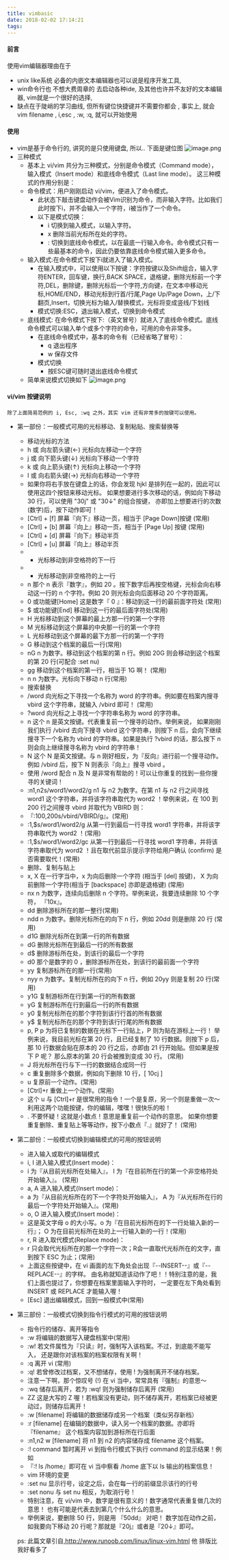 ```yaml
---
title: vimbasic
date: 2018-02-02 17:14:21
tags:
---
```

#### 前言
使用vim编辑器理由在于
   * unix like系统 必备的内嵌文本编辑器也可以说是程序开发工具, 
   * win命令行也 不想大费周章的 去启动各种ide, 及其他也许并不友好的文本编辑器, vim就是一个很好的选择, 
* 缺点在于陡峭的学习曲线, 但所有键位快捷键并不需要你都会 , 事实上, 就会vim filename , i,esc , :w, :q, 就可以开始使用

#### 使用
  * vim是基于命令行的, 讲究的是只使用键盘, 所以.. 下面是键位图
![image.png](http://upload-images.jianshu.io/upload_images/4832809-28a0f530c7b9e51a.png?imageMogr2/auto-orient/strip%7CimageView2/2/w/1240)
  * 三种模式
    * 基本上 vi/vim 共分为三种模式，分别是命令模式（Command mode），输入模式（Insert mode）和底线命令模式（Last line mode）。 这三种模式的作用分别是：
    * 命令模式：用户刚刚启动 vi/vim，便进入了命令模式。
      - 此状态下敲击键盘动作会被Vim识别为命令，而非输入字符。比如我们此时按下i，并不会输入一个字符，i被当作了一个命令。
      - 以下是模式切换：
        - i 切换到输入模式，以输入字符。
        - x 删除当前光标所在处的字符。
        - : 切换到底线命令模式，以在最底一行输入命令。命令模式只有一些最基本的命令，因此仍要依靠底线命令模式输入更多命令。
    * 输入模式:在命令模式下按下i就进入了输入模式。
      - 在输入模式中，可以使用以下按键：字符按键以及Shift组合，输入字符ENTER，回车键，换行,BACK SPACE，退格键，删除光标前一个字符,DEL，删除键，删除光标后一个字符,方向键，在文本中移动光标,HOME/END，移动光标到行首/行尾,Page Up/Page Down，上/下翻页,Insert，切换光标为输入/替换模式，光标将变成竖线/下划线
      - 模式切换:ESC，退出输入模式，切换到命令模式
    * 底线模式: 在命令模式下按下:（英文冒号）就进入了底线命令模式。底线命令模式可以输入单个或多个字符的命令，可用的命令非常多。
      - 在底线命令模式中，基本的命令有（已经省略了冒号）：
        - q 退出程序
        * w 保存文件
      * 模式切换
        * 按ESC键可随时退出底线命令模式
    * 简单来说模式切换如下
        ![image.png](http://upload-images.jianshu.io/upload_images/4832809-033d25e2d41660a1.png?imageMogr2/auto-orient/strip%7CimageView2/2/w/1240)


#### vi/vim 按键说明
    除了上面简易范例的 i, Esc, :wq 之外，其实 vim 还有非常多的按键可以使用。

* 第一部份：一般模式可用的光标移动、复制粘贴、搜索替换等
  *  移动光标的方法
    *  h 或 向左箭头键(←)	光标向左移动一个字符
    *  j 或 向下箭头键(↓)	光标向下移动一个字符
    *  k 或 向上箭头键(↑)	光标向上移动一个字符
    *  l 或 向右箭头键(→)	光标向右移动一个字符
    *  如果你将右手放在键盘上的话，你会发现 hjkl 是排列在一起的，因此可以使用这四个按钮来移动光标。 如果想要进行多次移动的话，例如向下移动 30 行，可以使用 "30j" 或 "30↓" 的组合按键， 亦即加上想要进行的次数(数字)后，按下动作即可！
    *  [Ctrl] + [f]	屏幕『向下』移动一页，相当于 [Page Down]按键 (常用)
    *  [Ctrl] + [b]	屏幕『向上』移动一页，相当于 [Page Up] 按键 (常用)
    *  [Ctrl] + [d]	屏幕『向下』移动半页
    *  [Ctrl] + [u]	屏幕『向上』移动半页
    *  +	光标移动到非空格符的下一行
    *  -	光标移动到非空格符的上一行
    *  n<space>	那个 n 表示『数字』，例如 20 。按下数字后再按空格键，光标会向右移动这一行的 n 个字符。例如 20<space> 则光标会向后面移动 20 个字符距离。
    *  0 或功能键[Home]	这是数字『 0 』：移动到这一行的最前面字符处 (常用)
    *  $ 或功能键[End]	移动到这一行的最后面字符处(常用)
    *  H	光标移动到这个屏幕的最上方那一行的第一个字符
    *  M	光标移动到这个屏幕的中央那一行的第一个字符
    *  L	光标移动到这个屏幕的最下方那一行的第一个字符
    *  G	移动到这个档案的最后一行(常用)
    *  nG	n 为数字。移动到这个档案的第 n 行。例如 20G 则会移动到这个档案的第 20 行(可配合 :set nu)
    *  gg	移动到这个档案的第一行，相当于 1G 啊！ (常用)
    *  n<Enter>	n 为数字。光标向下移动 n 行(常用)
  *  搜索替换
    *  /word	向光标之下寻找一个名称为 word 的字符串。例如要在档案内搜寻 vbird 这个字符串，就输入 /vbird 即可！ (常用)
    *  ?word	向光标之上寻找一个字符串名称为 word 的字符串。
    *  n	这个 n 是英文按键。代表重复前一个搜寻的动作。举例来说， 如果刚刚我们执行 /vbird 去向下搜寻 vbird 这个字符串，则按下 n 后，会向下继续搜寻下一个名称为 vbird 的字符串。如果是执行 ?vbird 的话，那么按下 n 则会向上继续搜寻名称为 vbird 的字符串！
    *  N	这个 N 是英文按键。与 n 刚好相反，为『反向』进行前一个搜寻动作。 例如 /vbird 后，按下 N 则表示『向上』搜寻 vbird 。
    *  使用 /word 配合 n 及 N 是非常有帮助的！可以让你重复的找到一些你搜寻的关键词！
    *   :n1,n2s/word1/word2/g	n1 与 n2 为数字。在第 n1 与 n2 行之间寻找 word1 这个字符串，并将该字符串取代为 word2 ！举例来说，在 100 到 200 行之间搜寻 vbird 并取代为 VBIRD 则：
    *   『:100,200s/vbird/VBIRD/g』。(常用)
    *   :1,$s/word1/word2/g	从第一行到最后一行寻找 word1 字符串，并将该字符串取代为 word2 ！(常用)
    *   :1,$s/word1/word2/gc	从第一行到最后一行寻找 word1 字符串，并将该字符串取代为 word2 ！且在取代前显示提示字符给用户确认 (confirm) 是否需要取代！(常用)
  *   删除、复制与贴上
    *   x, X	在一行字当中，x 为向后删除一个字符 (相当于 [del] 按键)， X 为向前删除一个字符(相当于 [backspace] 亦即是退格键) (常用)
    *   nx	n 为数字，连续向后删除 n 个字符。举例来说，我要连续删除 10 个字符， 『10x』。
    *   dd	删除游标所在的那一整行(常用)
    *   ndd	n 为数字。删除光标所在的向下 n 行，例如 20dd 则是删除 20 行 (常用)
    *   d1G	删除光标所在到第一行的所有数据
    *   dG	删除光标所在到最后一行的所有数据
    *   d$	删除游标所在处，到该行的最后一个字符
    *   d0	那个是数字的 0 ，删除游标所在处，到该行的最前面一个字符
    *   yy	复制游标所在的那一行(常用)
    *   nyy	n 为数字。复制光标所在的向下 n 行，例如 20yy 则是复制 20 行(常用)
    *   y1G	复制游标所在行到第一行的所有数据
    *   yG	复制游标所在行到最后一行的所有数据
    *   y0	复制光标所在的那个字符到该行行首的所有数据
    *   y$	复制光标所在的那个字符到该行行尾的所有数据
    *   p, P	p 为将已复制的数据在光标下一行贴上，P 则为贴在游标上一行！ 举例来说，我目前光标在第 20 行，且已经复制了 10 行数据。则按下 p 后， 那 10 行数据会贴在原本的 20 行之后，亦即由 21 行开始贴。但如果是按下 P 呢？ 那么原本的第 20 行会被推到变成 30 行。 (常用)
    *   J	将光标所在行与下一行的数据结合成同一行
    *   c	重复删除多个数据，例如向下删除 10 行，[ 10cj ]
    *   u	复原前一个动作。(常用)
    *   [Ctrl]+r	重做上一个动作。(常用)
    *   这个 u 与 [Ctrl]+r 是很常用的指令！一个是复原，另一个则是重做一次～ 利用这两个功能按键，你的编辑，嘿嘿！很快乐的啦！
    *   .	不要怀疑！这就是小数点！意思是重复前一个动作的意思。 如果你想要重复删除、重复贴上等等动作，按下小数点『.』就好了！ (常用)
* 第二部份：一般模式切换到编辑模式的可用的按钮说明
  *   进入输入或取代的编辑模式
    *   i, I	进入输入模式(Insert mode)：
    *   i 为『从目前光标所在处输入』， I 为『在目前所在行的第一个非空格符处开始输入』。 (常用)
    *   a, A	进入输入模式(Insert mode)：
    *   a 为『从目前光标所在的下一个字符处开始输入』， A 为『从光标所在行的最后一个字符处开始输入』。(常用)
    *   o, O	进入输入模式(Insert mode)：
    *   这是英文字母 o 的大小写。o 为『在目前光标所在的下一行处输入新的一行』； O 为在目前光标所在处的上一行输入新的一行！(常用)
    *   r, R	进入取代模式(Replace mode)：
    *   r 只会取代光标所在的那一个字符一次；R会一直取代光标所在的文字，直到按下 ESC 为止；(常用)
    *   上面这些按键中，在 vi 画面的左下角处会出现『--INSERT--』或『--REPLACE--』的字样。 由名称就知道该动作了吧！！特别注意的是，我们上面也提过了，你想要在档案里面输入字符时， 一定要在左下角处看到 INSERT 或 REPLACE 才能输入喔！
    *   [Esc]	退出编辑模式，回到一般模式中(常用)
* 第三部份：一般模式切换到指令行模式的可用的按钮说明
  *   指令行的储存、离开等指令
    *   :w	将编辑的数据写入硬盘档案中(常用)
    *   :w!	若文件属性为『只读』时，强制写入该档案。不过，到底能不能写入， 还是跟你对该档案的档案权限有关啊！
    *   :q	离开 vi (常用)
    *   :q!	若曾修改过档案，又不想储存，使用 ! 为强制离开不储存档案。
    *   注意一下啊，那个惊叹号 (!) 在 vi 当中，常常具有『强制』的意思～
    *   :wq	储存后离开，若为 :wq! 则为强制储存后离开 (常用)
    *   ZZ	这是大写的 Z 喔！若档案没有更动，则不储存离开，若档案已经被更动过，则储存后离开！
    *   :w [filename]	将编辑的数据储存成另一个档案（类似另存新档）
    *   :r [filename]	在编辑的数据中，读入另一个档案的数据。亦即将 『filename』 这个档案内容加到游标所在行后面
    *   :n1,n2 w [filename]	将 n1 到 n2 的内容储存成 filename 这个档案。
    *   :! command	暂时离开 vi 到指令行模式下执行 command 的显示结果！例如
    *   『:! ls /home』即可在 vi 当中察看 /home 底下以 ls 输出的档案信息！
  *   vim 环境的变更
    *   :set nu	显示行号，设定之后，会在每一行的前缀显示该行的行号
    *   :set nonu	与 set nu 相反，为取消行号！
  *   特别注意，在 vi/vim 中，数字是很有意义的！数字通常代表重复做几次的意思！ 也有可能是代表去到第几个什么什么的意思。
    - 举例来说，要删除 50 行，则是用 『50dd』 对吧！ 数字加在动作之前，如我要向下移动 20 行呢？那就是『20j』或者是『20↓』即可。

    ps: 此篇文章引自,http://www.runoob.com/linux/linux-vim.html 他 排版比我好看多了 

